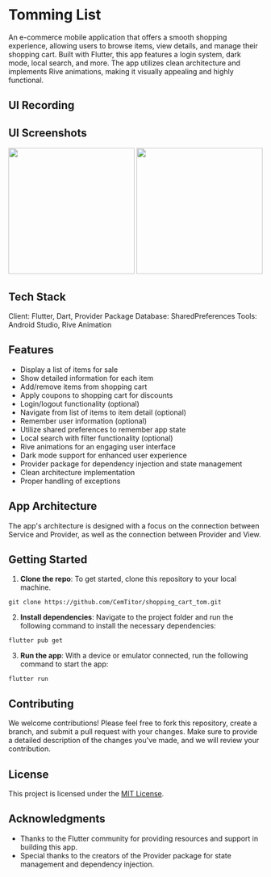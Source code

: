 # Tomming List

An e-commerce mobile application that offers a smooth shopping experience, allowing users to browse items, view details, and manage their shopping cart. Built with Flutter, this app features a login system, dark mode, local search, and more. The app utilizes clean architecture and implements Rive animations, making it visually appealing and highly functional.

## UI Recording


## UI Screenshots

<img src="https://github.com/CemTitor/shopping_cart_tom/assets/43721794/94d264e1-a60c-437d-a530-e635c7223da5" width="250"/> <img src="https://github.com/CemTitor/shopping_cart_tom/assets/43721794/cd9a0eb0-94a0-4656-9c92-221f9a271ec6" width="250"/>

## Tech Stack

Client: Flutter, Dart, Provider Package
Database: SharedPreferences
Tools: Android Studio, Rive Animation

## Features

- Display a list of items for sale
- Show detailed information for each item
- Add/remove items from shopping cart
- Apply coupons to shopping cart for discounts
- Login/logout functionality (optional)
- Navigate from list of items to item detail (optional)
- Remember user information (optional)
- Utilize shared preferences to remember app state
- Local search with filter functionality (optional)
- Rive animations for an engaging user interface
- Dark mode support for enhanced user experience
- Provider package for dependency injection and state management
- Clean architecture implementation
- Proper handling of exceptions

## App Architecture

The app's architecture is designed with a focus on the connection between Service and Provider, as well as the connection between Provider and View.

## Getting Started

1. **Clone the repo**: To get started, clone this repository to your local machine.

```
git clone https://github.com/CemTitor/shopping_cart_tom.git
```

2. **Install dependencies**: Navigate to the project folder and run the following command to install the necessary dependencies:

```
flutter pub get
```

3. **Run the app**: With a device or emulator connected, run the following command to start the app:

```
flutter run
```

## Contributing

We welcome contributions! Please feel free to fork this repository, create a branch, and submit a pull request with your changes. Make sure to provide a detailed description of the changes you've made, and we will review your contribution.

## License

This project is licensed under the [MIT License](LICENSE).

## Acknowledgments

- Thanks to the Flutter community for providing resources and support in building this app.
- Special thanks to the creators of the Provider package for state management and dependency injection.

